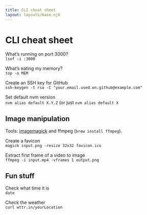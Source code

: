 ```yaml
---
title: CLI cheat sheet
layout: layouts/base.njk
---
```


# CLI cheat sheet

What’s running on port 3000?  
`lsof -i :3000`

What’s eating my memory?  
`top -o MEM`

Create an SSH key for GitHub  
`ssh-keygen -t rsa -C "your.email.used.on.github@example.com"`

Set default nvm version  
`nvm alias default X.Y.Z` (or just `nvm alias default X`

## Image manipulation

Tools: [imagemagick](https://imagemagick.org/script/download.php) and ffmpeg (`brew install ffmpeg`).

Create a favicon  
`magick input.png -resize 32x32 favicon.ico`

Extract first frame of a video to image  
`ffmpeg -i input.mp4 -vframes 1 output.png`

## Fun stuff
Check what time it is  
`date`

Check the weather  
`curl wttr.in/yourLocation`
